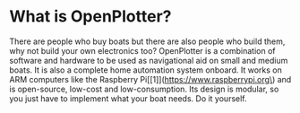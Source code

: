 # What is OpenPlotter?

There are people who buy boats but there are also people who build them, why not build your own electronics too? OpenPlotter is a combination of software and hardware to be used as navigational aid on small and medium boats. It is also a complete home automation system onboard. It works on ARM computers like the Raspberry Pi\[\[1\]\]\(https://www.raspberrypi.org\) and is open-source, low-cost and low-consumption. Its design is modular, so you just have to implement what your boat needs. Do it yourself.













